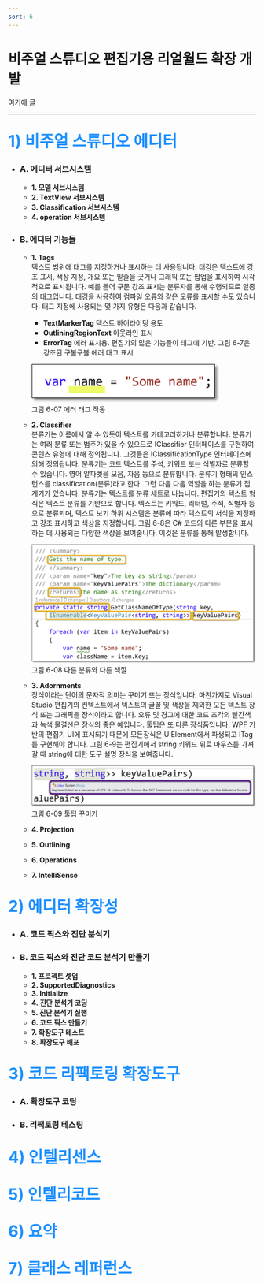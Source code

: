 ```yaml
---
sort: 6
---
```


# 비주얼 스튜디오 편집기용 리얼월드 확장 개발
여기에 글

***
## <font color='dodgerblue' size="6">1) 비주얼 스튜디오 에디터</font>

- ### A. 에디터 서브시스템
    - **1. 모델 서브시스템**  
    - **2. TextView 서브시스템**  
    - **3. Classification 서브시스템**  
    - **4. operation 서브시스템**  

- ### B. 에디터 기능들
    - **1. Tags**  
        텍스트 범위에 태그를 지정하거나 표시하는 데 사용됩니다. 태깅은 텍스트에 강조 표시, 색상 지정, 개요 또는 밑줄을 긋거나 그래픽 또는 팝업을 표시하여 시각적으로 표시됩니다. 예를 들어 구문 강조 표시는 분류자를 통해 수행되므로 일종의 태그입니다. 태깅을 사용하여 컴파일 오류와 같은 오류를 표시할 수도 있습니다. 태그 지정에 사용되는 몇 가지 유형은 다음과 같습니다.

        - **TextMarkerTag**
          텍스트 하이라이팅 용도 
        - **OutliningRegionText**
          아웃라인 표시 
        - **ErrorTag**
          에러 표시용. 편집기의 많은 기능들이 태그에 기반. 그림 6-7은 강조된 구불구불 에러 태그 표시

        ![06_07_ErrorTag](image/06/06_07_ErrorTag.png)   
        그림 6-07 에러 태그 작동

    - **2. Classifier**  
        분류기는 이름에서 알 수 있듯이 텍스트를 카테고리하거나 분류합니다. 분류기는 여러 분류 또는 범주가 있을 수 있으므로 IClassifier 인터페이스를 구현하여 콘텐츠 유형에 대해 정의됩니다. 그것들은 IClassificationType 인터페이스에 의해 정의됩니다. 분류기는 코드 텍스트를 주석, 키워드 또는 식별자로 분류할 수 있습니다.
        영어 알파벳을 모음, 자음 등으로 분류합니다. 분류기 형태의 인스턴스를 classification(분류)라고 한다. 그런 다음 다음 역할을 하는 분류기 집계기가 있습니다.
        분류기는 텍스트를 분류 세트로 나눕니다. 편집기의 텍스트 형식은 텍스트 분류를 기반으로 합니다. 텍스트는 키워드, 리터럴, 주석, 식별자 등으로 분류되며, 텍스트 보기 하위 시스템은 분류에 따라 텍스트의 서식을 지정하고 강조 표시하고 색상을 지정합니다. 그림 6-8은 C# 코드의 다른 부분을 표시하는 데 사용되는 다양한 색상을 보여줍니다. 이것은 분류를 통해 발생합니다.

        ![06_08_ToolTipAdornment](image/06/06_08_DiffClassifiColor.png)   
        그림 6-08 다른 분류와 다른 색깔

    - **3. Adornments**  
        장식이라는 단어의 문자적 의미는 꾸미기 또는 장식입니다. 마찬가지로 Visual Studio 편집기의 컨텍스트에서 텍스트의 글꼴 및 색상을 제외한 모든 텍스트 장식 또는 그래픽을 장식이라고 합니다. 오류 및 경고에 대한 코드 조각의 빨간색과 녹색 물결선은 장식의 좋은 예입니다. 툴팁은 또 다른 장식품입니다. WPF 기반의 편집기 UI에 표시되기 때문에 모든장식은 UIElement에서 파생되고 ITag를 구현해야 합니다. 그림 6-9는 편집기에서 string 키워드 위로 마우스를 가져갈 때 string에 대한 도구 설명 장식을 보여줍니다.

        ![06_09_ToolTipAdornment](image/06/06_09_ToolTipAdornment.png)   
        그림 6-09 툴팁 꾸미기

    - **4. Projection**  
    - **5. Outlining**  
    - **6. Operations**  
    - **7. IntelliSense**  

## <font color='dodgerblue' size="6">2) 에디터 확장성</font>

- ### A. 코드 픽스와 진단 분석기
- ### B. 코드 픽스와 진단 코드 분석기 만들기
    - **1. 프로젝트 셋업**  
    - **2. SupportedDiagnostics**  
    - **3. Initialize**  
    - **4. 진단 분석기 코딩**  
    - **5. 진단 분석기 실행**  
    - **6. 코드 픽스 만들기**  
    - **7. 확장도구 테스트**  
    - **8. 확장도구 배포**  

## <font color='dodgerblue' size="6">3) 코드 리팩토링 확장도구</font>
- ### A. 확장도구 코딩
- ### B. 리팩토링 테스팅

## <font color='dodgerblue' size="6">4) 인텔리센스</font>

## <font color='dodgerblue' size="6">5) 인텔리코드</font>

## <font color='dodgerblue' size="6">6) 요약</font>

## <font color='dodgerblue' size="6">7) 클래스 레퍼런스</font>


    